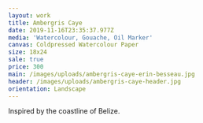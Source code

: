 ```yaml
---
layout: work
title: Ambergris Caye
date: 2019-11-16T23:35:37.977Z
media: 'Watercolour, Gouache, Oil Marker'
canvas: Coldpressed Watercolour Paper
size: 18x24
sale: true
price: 300
main: /images/uploads/ambergris-caye-erin-besseau.jpg
header: /images/uploads/ambergris-caye-header.jpg
orientation: Landscape
---
```

Inspired by the coastline of Belize.
